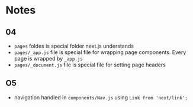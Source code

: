 # Notes

## 04

- `pages` foldes is special folder next.js understands
- `pages/_app.js` file is special file for wrapping page components. Every page is wrapped by `_app.js`
- `pages/_document.js` file is special file for setting page headers

## O5

- navigation handled in `components/Nav.js` using `Link from 'next/link';`
